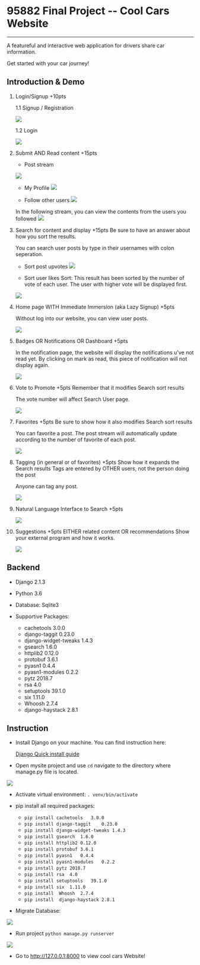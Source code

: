 # 95882 Final Project -- Cool Cars Website

-----------------


A featureful and interactive web application for drivers share car information. 

Get started with your car journey!


## Introduction & Demo ##

1. Login/Signup +10pts

	1.1 Signup / Registration
	
	![](READMEIMG/1-1.png)
	
	1.2 Login
	
	![](READMEIMG/1-2.png)

2. Submit AND Read content +15pts

	* Post stream
	
	![](READMEIMG/2-1.png)
	
	* My Profile
	![](READMEIMG/2-2.png)
	
	* Follow other users
	![](READMEIMG/2-3.png)
	
	In the following stream, you can view the contents from the users you followed
	![](READMEIMG/2-4.png)
	
	
3. Search for content and display +15pts
   Be sure to have an answer about how you sort the results.
   
   You can search user posts by type in their usernames with colon seperation.
   
   *  Sort post upvotes
   ![](READMEIMG/3-2.png)
   
   * 	Sort user likes
   Sort: This result has been sorted by the number of vote of each user. The user with higher vote will be displayed first.
   
   ![](READMEIMG/3-1.png)
   
4. Home page WITH Immediate Immersion (aka Lazy Signup) +5pts

 	Without log into our website, you can view user posts.
 	
	![](READMEIMG/4-1.png)

5. Badges OR Notifications OR Dashboard +5pts

	In the notification page, the website will display the notifications u've not read yet. By clicking on mark as read, this piece of notification will not display again.
	
	![](READMEIMG/5-1.png)
	
6. Vote to Promote +5pts
   Remember that it modifies Search sort results
   
   The vote number will affect Search User page.
   
   ![](READMEIMG/6-1.png)
   
7. Favorites +5pts
	Be sure to show how it also modifies Search sort results
	
	You can favorite a post. The post stream will automatically update according to the number of favorite of each post.
	
	![](READMEIMG/7-1.png)
	
	
8. Tagging (in general or of favorites) +5pts
	Show how it expands the Search results
	Tags are entered by OTHER users, not the person doing the post
	
	Anyone can tag any post.
	
	![](READMEIMG/8-1.png)
	
9. Natural Language Interface to Search +5pts

	![](READMEIMG/9-1.png)

10. Suggestions +5pts
	EITHER related content OR recommendations 
	Show your external program and how it works.
	
	![](READMEIMG/10-1.png)


## Backend ##
* Django 2.1.3

* Python 3.6

* Database: Sqlite3

* Supportive Packages:
	* cachetools	3.0.0	
	* django-taggit	0.23.0	
	* django-widget-tweaks	1.4.3
	* gsearch	1.6.0	
	* httplib2	0.12.0	
	* protobuf	3.6.1
	* pyasn1	0.4.4	
	* pyasn1-modules	0.2.2
	* pytz	2018.7	
	* rsa	4.0	
	* setuptools	39.1.0	
	* six	1.11.0	
	* Whoosh	2.7.4
	* django-haystack	2.8.1	


## Instruction ##

* Install Django on your machine. You can find instruction here:

	[Django Quick install guide](https://docs.djangoproject.com/en/2.1/intro/install/)
	

* Open mysite project and use `cd` navigate to the directory where manage.py file is located.

![](READMEIMG/1.png)


* Activate virtual environment: `. venv/bin/activate`


* pip install all required packages:

	* `pip install cachetools	3.0.0`
	* `pip install django-taggit	0.23.0	`
	* `pip install django-widget-tweaks	1.4.3`
	* `pip install gsearch	1.6.0	`
	* `pip install httplib2	0.12.0	`
	* `pip install protobuf	3.6.1`
	* `pip install pyasn1	0.4.4	`
	* `pip install pyasn1-modules	0.2.2`
	* `pip install pytz	2018.7	`
	* `pip install rsa	4.0	`
	* `pip install setuptools	39.1.0	`
	* `pip install six	1.11.0	`
	* `pip install 	Whoosh	2.7.4`
	* `pip install 	django-haystack	2.8.1`

* Migrate Database:

![](READMEIMG/2.png)

* Run project `python manage.py runserver`

![](READMEIMG/3.png)

* Go to http://127.0.0.1:8000 to view cool cars Website!





